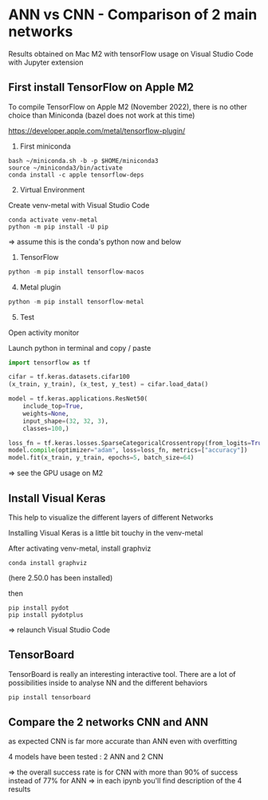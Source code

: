 # ANN vs CNN - Comparison of 2 main networks


Results obtained on Mac M2 with tensorFlow usage on Visual Studio Code with Jupyter extension


## First install TensorFlow on Apple M2

To compile TensorFlow on Apple M2 (November 2022), there is no other choice than Miniconda (bazel does not work at this time)

https://developer.apple.com/metal/tensorflow-plugin/

1. First miniconda

```
bash ~/miniconda.sh -b -p $HOME/miniconda3
source ~/miniconda3/bin/activate
conda install -c apple tensorflow-deps
```

2. Virtual Environment

Create venv-metal with Visual Studio Code
```{python}
conda activate venv-metal
python -m pip install -U pip 
```

=> assume this is the conda's python now and below

1.  TensorFlow

```python
python -m pip install tensorflow-macos
```

4.  Metal plugin

```python
python -m pip install tensorflow-metal
```

5. Test

Open activity monitor 

Launch python in terminal and copy / paste 

```python
import tensorflow as tf

cifar = tf.keras.datasets.cifar100
(x_train, y_train), (x_test, y_test) = cifar.load_data()

model = tf.keras.applications.ResNet50(
    include_top=True,
    weights=None,
    input_shape=(32, 32, 3),
    classes=100,)

loss_fn = tf.keras.losses.SparseCategoricalCrossentropy(from_logits=True)
model.compile(optimizer="adam", loss=loss_fn, metrics=["accuracy"])
model.fit(x_train, y_train, epochs=5, batch_size=64)
```

=> see the GPU usage on M2


## Install Visual Keras

This help to visualize the different layers of different Networks

Installing Visual Keras is a little bit touchy in the venv-metal

After activating venv-metal, install graphviz

```
conda install graphviz 
````
(here 2.50.0 has been installed)

then 

```
pip install pydot
pip install pydotplus
```

=> relaunch Visual Studio Code


## TensorBoard

TensorBoard is really an interesting interactive tool. There are a lot of possibilities inside to analyse NN and the different behaviors

```python
pip install tensorboard
```


## Compare the 2 networks CNN and ANN

as expected CNN is far more accurate than ANN even with overfitting 

4 models have been tested : 2 ANN and 2 CNN

=> the overall success rate is for CNN with more than 90% of success instead of 77% for ANN
=> in each ipynb you'll find description of the 4 results

